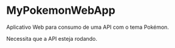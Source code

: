 # MyPokemonWebApp

Aplicativo Web para consumo de uma API com o tema Pokémon.

Necessita que a API esteja rodando.

